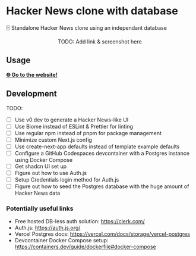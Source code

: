 # Hacker News clone with database

🗄️ Standalone Hacker News clone using an independant database

<p align=center>
  TODO: Add link & screenshot here
</p>

## Usage

[**🌐 Go to the website!**](https://hndb.vercel.app/)

## Development

TODO:

- [ ] Use v0.dev to generate a Hacker News-like UI
- [ ] Use Biome instead of ESLint & Prettier for linting
- [ ] Use regular npm instead of pnpm for package management
- [ ] Minimize custom Next.js config
- [ ] Use create-next-app defaults instead of template example defaults
- [ ] Configure a GitHub Codespaces devcontainer with a Postgres instance using Docker Compose
- [ ] Get shadcn UI set up
- [ ] Figure out how to use Auth.js
- [ ] Setup Credentials login method for Auth.js
- [ ] Figure out how to seed the Postgres database with the huge amount of Hacker News data

### Potentially useful links

- Free hosted DB-less auth solution: https://clerk.com/
- Auth.js: https://auth.js.org/
- Vercel Postgres docs: https://vercel.com/docs/storage/vercel-postgres
- Devcontainer Docker Compose setup: https://containers.dev/guide/dockerfile#docker-compose
